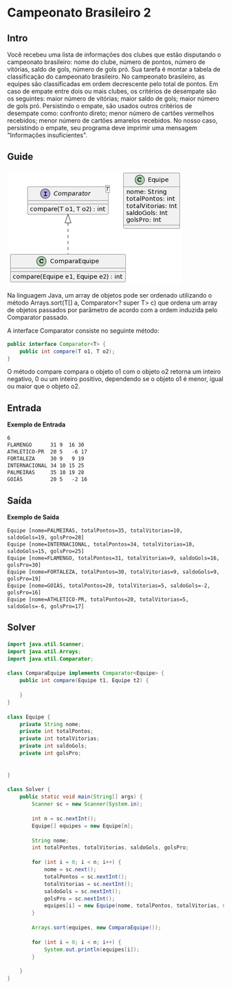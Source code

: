 # Campeonato Brasileiro 2 


## Intro

Você recebeu uma lista de informações dos clubes que estão disputando o campeonato brasileiro: nome do clube, número de pontos, número de vitórias, saldo de gols, número de gols pró. Sua tarefa é montar a tabela de classificação do campeonato brasileiro. No campeonato brasileiro, as equipes são classificadas em ordem decrescente pelo total de pontos. Em caso de empate entre dois ou mais clubes, os critérios de desempate são os seguintes: maior número de vitórias; maior saldo de gols; maior número de gols pró. Persistindo o empate, são usados outros critérios de desempate como: confronto direto; menor número de cartões vermelhos recebidos; menor número de cartões amarelos recebidos. No nosso caso, persistindo o empate, seu programa deve imprimir uma mensagem "Informações insuficientes".

## Guide

![diagrama](diagrama.png)

Na linguagem Java, um array de objetos pode ser ordenado utilizando o método Arrays.sort(T[] a, Comparator<? super T> c) que ordena  um array de objetos passados por parâmetro de acordo com a ordem induzida pelo Comparator passado.

A interface Comparator consiste no seguinte método:
```Java
public interface Comparator<T> {
    public int compare(T o1, T o2);
}
```

O método compare compara o objeto o1 com o objeto o2  retorna um inteiro negativo, 0 ou um inteiro positivo, dependendo se o objeto o1 é menor, igual ou maior que o objeto o2. 

## Entrada 

**Exemplo de Entrada**
```
6
FLAMENGO      31 9  16 30
ATHLETICO-PR  20 5   -6 17  
FORTALEZA     30 9   9 19
INTERNACIONAL 34 10 15 25
PALMEIRAS     35 10 19 28
GOIÁS         20 5   -2 16
```

## Saída

**Exemplo de Saída**
```
Equipe [nome=PALMEIRAS, totalPontos=35, totalVitorias=10, saldoGols=19, golsPro=28]
Equipe [nome=INTERNACIONAL, totalPontos=34, totalVitorias=10, saldoGols=15, golsPro=25]
Equipe [nome=FLAMENGO, totalPontos=31, totalVitorias=9, saldoGols=16, golsPro=30]
Equipe [nome=FORTALEZA, totalPontos=30, totalVitorias=9, saldoGols=9, golsPro=19]
Equipe [nome=GOIÁS, totalPontos=20, totalVitorias=5, saldoGols=-2, golsPro=16]
Equipe [nome=ATHLETICO-PR, totalPontos=20, totalVitorias=5, saldoGols=-6, golsPro=17]
``` 

## Solver 

```Java
import java.util.Scanner;
import java.util.Arrays;
import java.util.Comparator;

class ComparaEquipe implements Comparator<Equipe> {
    public int compare(Equipe t1, Equipe t2) {
        
    }
}

class Equipe {
    private String nome;
    private int totalPontos;
    private int totalVitorias;
    private int saldoGols;
    private int golsPro;

    
}

class Solver {
    public static void main(String[] args) {
        Scanner sc = new Scanner(System.in);

        int n = sc.nextInt();
        Equipe[] equipes = new Equipe[n];

        String nome;
        int totalPontos, totalVitorias, saldoGols, golsPro;

        for (int i = 0; i < n; i++) {
            nome = sc.next();
            totalPontos = sc.nextInt();
            totalVitorias = sc.nextInt();
            saldoGols = sc.nextInt();
            golsPro = sc.nextInt();
            equipes[i] = new Equipe(nome, totalPontos, totalVitorias, saldoGols, golsPro);
        }

        Arrays.sort(equipes, new ComparaEquipe());

        for (int i = 0; i < n; i++) {
            System.out.println(equipes[i]);
        }

    }
}
```